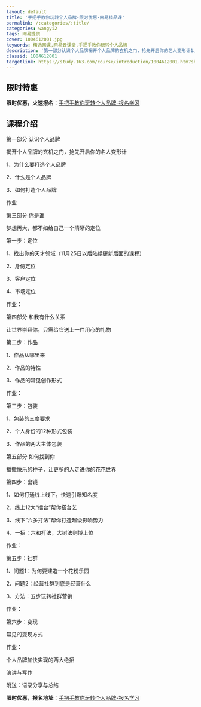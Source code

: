 ```yaml
---
layout: default
title: '手把手教你玩转个人品牌-限时优惠-网易精品课'
permalink: /:categories/:title/
categories: wangyi2
tags: 网易提供
cover: 1004612001.jpg
keywords: 精选网课,网易云课堂,手把手教你玩转个人品牌
description: '第一部分认识个人品牌揭开个人品牌的玄机之门，抢先开启你的名人变形计1、为什么要打造个人品牌2、什么是个人品牌3、如何打造'
classid: 1004612001
targetlink: https://study.163.com/course/introduction/1004612001.htm?share=1&shareId=1025206652&utm_campaign=share&utm_medium=iphoneShare&utm_source=&utm_u=1025206652
---
```


## 限时特惠

**限时优惠，火速报名**：[手把手教你玩转个人品牌-报名学习](https://study.163.com/course/introduction/1004612001.htm?share=1&shareId=1025206652&utm_campaign=share&utm_medium=iphoneShare&utm_source=&utm_u=1025206652)

## 课程介绍

第一部分   认识个人品牌

揭开个人品牌的玄机之门，抢先开启你的名人变形计

1、为什么要打造个人品牌 

2、什么是个人品牌

3、如何打造个人品牌

作业



第三部分   你是谁

梦想再大，都不如给自己一个清晰的定位

第一步：定位

1、找出你的天才领域（11月25日以后陆续更新后面的课程）

2、身份定位

3、客户定位

4、市场定位

作业： 



第四部分  和我有什么关系

让世界崇拜你，只需给它送上一件用心的礼物

第二步：作品

1、作品从哪里来 

2、作品的特性

3、作品的常见创作形式

作业：

第三步：包装

1、包装的三度要求 

2、个人身份的12种形式包装

3、作品的两大主体包装 



第五部分  如何找到你

播撒快乐的种子，让更多的人走进你的花花世界

第四步：出镜

1、如何打通线上线下，快速引爆知名度 

2、线上12大“擂台”帮你搭台艺 

3、线下“六多打法”帮你打造超级影响势力

4、一招：六和打法，大树法则博上位

作业：

第五步：社群

1、问题1：为何要建造一个花粉乐园 

2、问题2：经营社群到底是经营什么

3、方法：五步玩转社群营销

作业：

第六步：变现

常见的变现方式

作业：

个人品牌加快实现的两大绝招

演讲与写作



附送：语录分享与总结

**限时优惠，报名地址**：[手把手教你玩转个人品牌-报名学习](https://study.163.com/course/introduction/1004612001.htm?share=1&shareId=1025206652&utm_campaign=share&utm_medium=iphoneShare&utm_source=&utm_u=1025206652)

